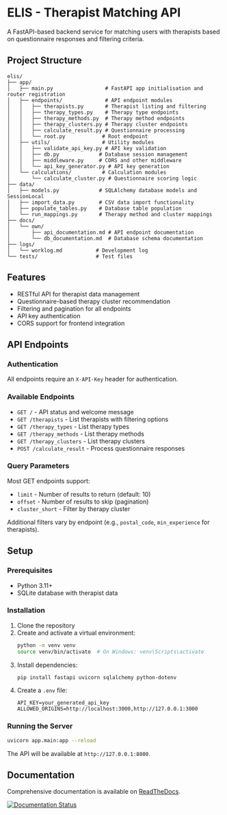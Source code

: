 # ELIS - Therapist Matching API

A FastAPI-based backend service for matching users with therapists based on questionnaire responses and filtering criteria.

## Project Structure

```
elis/
├── app/
│   ├── main.py                 # FastAPI app initialisation and router registration
│   ├── endpoints/              # API endpoint modules
│   │   ├── therapists.py       # Therapist listing and filtering
│   │   ├── therapy_types.py    # Therapy type endpoints
│   │   ├── therapy_methods.py  # Therapy method endpoints
│   │   ├── therapy_clusters.py # Therapy cluster endpoints
│   │   ├── calculate_result.py # Questionnaire processing
│   │   └── root.py            # Root endpoint
│   ├── utils/                 # Utility modules
│   │   ├── validate_api_key.py # API key validation
│   │   ├── db.py             # Database session management
│   │   ├── middleware.py     # CORS and other middleware
│   │   └── api_key_generator.py # API key generation
│   └── calculations/          # Calculation modules
│       └── calculate_cluster.py # Questionnaire scoring logic
├── data/
│   ├── models.py             # SQLAlchemy database models and SessionLocal
│   ├── import_data.py        # CSV data import functionality
│   ├── populate_tables.py    # Database table population
│   └── run_mappings.py       # Therapy method and cluster mappings
├── docs/
│   └── own/
│       ├── api_documentation.md # API endpoint documentation
│       └── db_documentation.md  # Database schema documentation
├── logs/
│   └── worklog.md           # Development log
└── tests/                   # Test files
```

## Features

- RESTful API for therapist data management
- Questionnaire-based therapy cluster recommendation
- Filtering and pagination for all endpoints
- API key authentication
- CORS support for frontend integration

## API Endpoints

### Authentication
All endpoints require an `X-API-Key` header for authentication.

### Available Endpoints
- `GET /` - API status and welcome message
- `GET /therapists` - List therapists with filtering options
- `GET /therapy_types` - List therapy types
- `GET /therapy_methods` - List therapy methods
- `GET /therapy_clusters` - List therapy clusters
- `POST /calculate_result` - Process questionnaire responses

### Query Parameters
Most GET endpoints support:
- `limit` - Number of results to return (default: 10)
- `offset` - Number of results to skip (pagination)
- `cluster_short` - Filter by therapy cluster

Additional filters vary by endpoint (e.g., `postal_code`, `min_experience` for therapists).

## Setup

### Prerequisites
- Python 3.11+
- SQLite database with therapist data

### Installation
1. Clone the repository
2. Create and activate a virtual environment:
   ```bash
   python -m venv venv
   source venv/bin/activate  # On Windows: venv\Scripts\activate
   ```
3. Install dependencies:
   ```bash
   pip install fastapi uvicorn sqlalchemy python-dotenv
   ```
4. Create a `.env` file:
   ```
   API_KEY=your_generated_api_key
   ALLOWED_ORIGINS=http://localhost:3000,http://127.0.0.1:3000
   ```

### Running the Server
```bash
uvicorn app.main:app --reload
```

The API will be available at `http://127.0.0.1:8000`.

## Documentation
Comprehensive documentation is available on [ReadTheDocs](https://open-elis.readthedocs.io/en/latest/index.html).

[![Documentation Status](https://readthedocs.org/projects/open-elis/badge/?version=latest)](https://open-elis.readthedocs.io/en/latest/)